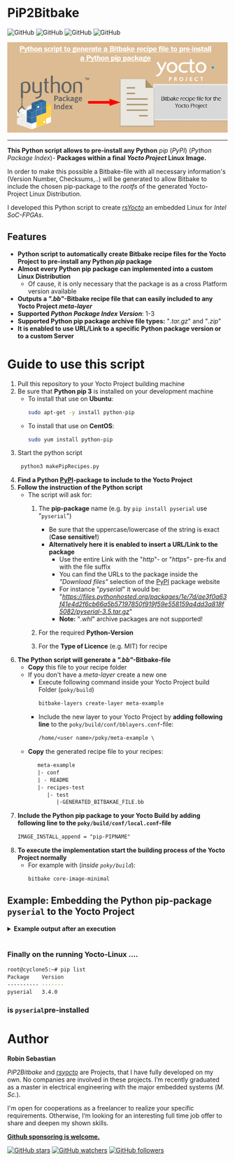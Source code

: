 # PiP2Bitbake
![GitHub](https://img.shields.io/static/v1?label=Ubuntu&message=18.04+LTS,+20.04+LTS&color=yellowgreen)
![GitHub](https://img.shields.io/static/v1?label=CentOS&message=7.0,+8.0&color=blue)
![GitHub](https://img.shields.io/static/v1?label=Python&message=3.7&color=green)
![GitHub](https://img.shields.io/github/license/robseb/PiP2Bitbake)

![Alt text](doc/concept.png?raw=true "Concept")
___
**This Python script allows to pre-install any Python** *pip* (*PyPI*) (*Python Package Index*)- **Packages within a final *Yocto Project* Linux Image.** 

In order to make this possible a Bitbake-file with all necessary information's (Version Number, Checksums,..) will be generated
to allow Bitbake to include the chosen pip-package to the *rootfs* of the generated Yocto-Project Linux Distribution. 

I developed this Python script to create [*rsYocto*](https://github.com/robseb/rsyocto) an embedded Linux for *Intel SoC-FPGAs*. 

## Features

* **Python script to automatically create Bitbake recipe files for the Yocto Project to pre-install any Python *pip* package**
* **Almost every Python pip package can implemented into a custom Linux Distribution**
    * Of cause, it is only necessary that the package is as a cross Platform version available 
* **Outputs a *".bb"*-Bitbake recipe file that can easily included to any Yocto Project *meta-layer***
* **Supported *Python Package Index Version***: 1-3
* **Supported Python pip package archive file types:** "*.tar.gz*" and "*.zip*"
* **It is enabled to use URL/Link to a specific Python package version or to a custom Server**


# Guide to use this script
1.  Pull this repository to your Yocto Project building machine
2.  Be sure that **Python pip 3** is installed on your development machine 
    * To install that use on **Ubuntu**:
         ```bash
         sudo apt-get -y install python-pip
        ````
    * To install that use on **CentOS**:
         ```bash
         sudo yum install python-pip
        ````
3. Start the python script
    ```bash
     python3 makePipRecipes.py
    ````
4. **Find a Python [PyPI](https://pypi.org/)-package to include to the Yocto Project**
5. **Follow the instruction of the Python script**
    * The script will ask for:
        1. The **pip-package** name (e.g. by `pip install pyserial` use "`pyserial`")
            * Be sure that the uppercase/lowercase of the string is exact (**Case sensitive!**)
            * **Alternatively here it is enabled to insert a URL/Link to the package**
                * Use the entire Link with the "*http*"- or "*https*"- pre-fix and with the file suffix
                * You can find the URLs to the package inside the *"Download files"* selection of the [PyPI](https://pypi.org/) package website
                * For instance "*pyserial*" it would be: "*https://files.pythonhosted.org/packages/1e/7d/ae3f0a63f41e4d2f6cb66a5b57197850f919f59e558159a4dd3a818f5082/pyserial-3.5.tar.gz*"
                * **Note:** "*.whl*" archive packages are not supported! 

        2. For the required **Python-Version**
        3. For the **Type of Licence** (e.g. MIT) for recipe
7. **The Python script will generate a *".bb"*-Bitbake-file**
    * **Copy** this file to your recipe folder
    * If you don't have a *meta-layer* create a new one
        * Execute following command inside your Yocto Project build Folder (`poky/build`)
            ```bash 
            bitbake-layers create-layer meta-example
            ````
        * Include the new layer to your Yocto Project by **adding following line** to the `poky/build/conf/bblayers.conf`-file:
            ````txt 
            /home/<user name>/poky/meta-example \
            ````
     * **Copy** the generated recipe file to your recipes:
       ```txt 
          meta-example
          |- conf
          | - README
          |- recipes-test
             |- test
                |-GENERATED_BITBAKAE_FILE.bb
       ```
8. **Include the Python pip package to your Yocto Build by adding following line to the `poky/build/conf/local.conf`-file**
    ```txt 
    IMAGE_INSTALL_append = "pip-PIPNAME"
    ````
9. **To execute the implementation start the building process of the Yocto Project normally**
   * For example with (*inside `poky/build`*): 
      ```bash 
      bitbake core-image-minimal
      ````
      
## Example: Embedding the Python pip-package `pyserial` to the Yocto Project

<details>
<summary><strong>Example output after an execution</strong></summary>
<a name="step5"></a>

````txt  
vm@ubuntu:$ python3 makePipRecipes.py 
#############################################################################
#                                                                            #
#    ########   ######     ##    ##  #######   ######  ########  #######     #
#    ##     ## ##    ##     ##  ##  ##     ## ##    ##    ##    ##     ##    #
#    ##     ## ##            ####   ##     ## ##          ##    ##     ##    #
#    ########   ######        ##    ##     ## ##          ##    ##     ##    #
#    ##   ##         ##       ##    ##     ## ##          ##    ##     ##    #
#    ##    ##  ##    ##       ##    ##     ## ##    ##    ##    ##     ##    #
#    ##     ##  ######        ##     #######   ######     ##     #######     #
#                                                                            #
#            AUTOMATIC SCRIPT FOR GENERATING RECIPES TO INCLUDE              #
#           PYTHON PIP-PACKAGES TO YOUR YOCTO-PROJECT LINUX DISTO            #
#                                                                            #
#               by Robin Sebastian (https://github.com/robseb)               #
#                        Contact: git@robseb.de                              #
#                            Vers.: 1.2                                      #
#                                                                            #
##############################################################################


Type in the Name of the Python pip (PyPI) Package to include to your Yocto Project Linux Distro
Note: Consider the exact writing! Case sensitive!
You can find Python pip packages here: https://pypi.org/
PiP-Package Name: pyserial
Choose the requiered Python Version:
Python 1-2: 1,2 
Python 3  : 3   
Python Version:3
Type in the used License name for the recipe (e.g.: MIT)
License name: 
Chosen License name: "MIT"
Starting the generation...

--> Download for testing the Python PiP package
Collecting pyserial
Downloading https://files.pythonhosted.org/packages/1e/7d/ae3f0a63f41e4d2f6cb66a5b57197850f919f59e558159a4dd3a818f5082/pyserial-3.5.tar.gz (159kB)
    100% |████████████████████████████████| 163kB 1.1MB/s 
Saved ./makePipRec_workingFolder/pyserial-3.5.tar.gz
Successfully downloaded pyserial

The Name of the downloaded file: "pyserial-3.5.tar.gz"
--> Calculate md5 checksum of this file
    md5sum = 1cf25a76da59b530dbfc2cf99392dc83
--> Calculate sha256sum checksum of this file
    sha256sum = 3c77e014170dfffbd816e6ffc205e9842efb10be9f58ec16d3e8675b4925cddb
--> Decode the current Version Code of this PiP Package
    Version: 3.5
--> Unpackage the downloaded file to decode the included licence file
    Unpackage the downloaded package
[sudo] password for vm: 
    Unpackaging was successful
    Try to find a Licence file
    The License File was found
--> Calculate the md5-checksum for the License file
    md5sum = 520e45e59fc2cf94aa53850f46b86436
--> Create the Bitbake .bb-File with the name
    pip-pyserial_3.5.bb
--> Generate the content of this file
    Bitbake file generation was successfull
--> Deleting the working Folder

################################################################################
#                                                                              #
#                          GENERATION WAS SUCCESSFUL                           #
#                                                                              #
#---------------------------- Implementation Guide ----------------------------#
# 1. Step: Copy the recipe file: "pip-pyserial_3.5.bb"                            
#          to your recipe folder inside a meta layer                           
#          For example here:                                                   
#          meta-example                                                        
#          |- conf                                                             
#          |- recipes-test                                                     
#             |- test                                                          
#                |- pip-pyserial_3.5.bb <--
                                    
#          (this file is located here:/home/vm/Desktop/PiP2Bitbake )          
# 2. Step: Include the PiP-Package to your Yocto Project by                    
#          by adding following line to the conf/local.conf file:               
#            conf/local.conf:                                                  
#             IMAGE_INSTALL_append = "pip-pyserial"
            
# 3. Step: Build your Yocto Project normanly with bitbake
                    
#------------------------------------------------------------------------------#
#                                                                              #
#                           SUPPORT THE AUTHOR                                 #
#                                                                              #
#                            ROBIN SEBASTIAN                                   #
#                     (https://github.com/robseb/)                             #
#                             git@robseb.de                                    #
#                                                                              #
#    makePipRecipes and rsYocto are projects, that I have fully                #
#        developed on my own. No companies are involved in this projects.      #
#       I am recently graduated as Master of Since of electronic engineering   #
#            Please support me for further development                         #
#                                                                              #
################################################################################
````


### Content of the generated file: `pip-pyserial_3.4.bb`
````bitbake  
# The is a automatic generated Code by "makePipRecipes.py"
# (by Robin Sebastian (https://github.com/robseb) Vers.: 1.0) 

SUMMARY = "Recipie to embedded the Python PiP Package pyserial"
HOMEPAGE ="https://pypi.org/project/pyserial"
LICENSE = "MIT"
LIC_FILES_CHKSUM = "file://LICENSE.txt;md5=d476d94926db6e0008a5b3860d1f5c0d"

inherit pypi setuptools
PYPI_PACKAGE = "pyserial"
SRC_URI[md5sum] = "ed6183b15519a0ae96675e9c3330c69b"
SRC_URI[sha256sum] = "6e2d401fdee0eab996cf734e67773a0143b932772ca8b42451440cfed942c627"

````
</details>
<br>

### Finally on the running Yocto-Linux ....
````bash
root@cyclone5:~# pip list
Package    Version
---------- -------
pyserial   3.4.0
````
### is `pyserial`pre-installed 


# Author
**Robin Sebastian**


*PiP2Bitbake* and [*rsyocto*](https://github.com/robseb/rsyocto) are Projects, that I have fully developed on my own.
No companies are involved in these projects.
I’m recently graduated as a master in electrical engineering with the major embedded systems (*M. Sc.*).

I'm open for cooperations as a freelancer to realize your specific requirements.
Otherwise, I‘m looking for an interesting full time job offer to share and deepen my shown skills.

**[Github sponsoring is welcome.](https://github.com/sponsors/robseb)**

[![GitHub stars](https://img.shields.io/github/stars/robseb/PiP2Bitbake?style=social)](https://GitHub.com/robseb/PiP2Bitbake/stargazers/)
[![GitHub watchers](https://img.shields.io/github/watchers/robseb/PiP2Bitbake?style=social)](https://github.com/robseb/NIOSII_EclipseCompProject/watchers)
[![GitHub followers](https://img.shields.io/github/followers/robseb?style=social)](https://github.com/robseb)

